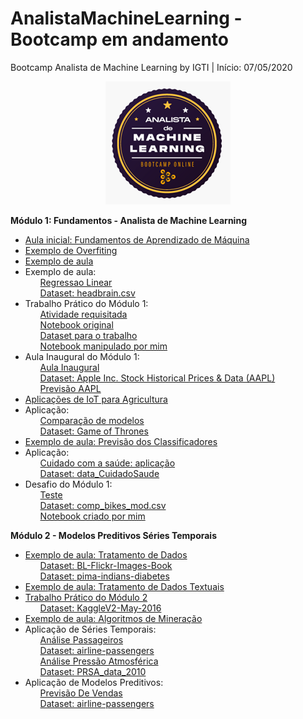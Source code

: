 # AnalistaMachineLearning - Bootcamp em andamento
Bootcamp Analista de Machine Learning by IGTI | Início: 07/05/2020

<p align="center">
  <img src="https://raw.githubusercontent.com/nicolegold/AnalistaMachineLearning/master/LogoBML.png" >
</p>

**Módulo 1: Fundamentos - Analista de Machine Learning**
* [Aula inicial: Fundamentos de Aprendizado de Máquina](https://github.com/nicolegold/AnalistaMachineLearning/blob/master/aula_1_FAM.ipynb)
* [Exemplo de Overfiting](https://github.com/nicolegold/AnalistaMachineLearning/blob/master/overfiting.ipynb)
* [Exemplo de aula](https://github.com/nicolegold/AnalistaMachineLearning/blob/master/cap1fam.ipynb)
* Exemplo de aula:<ol>[Regressao Linear](https://github.com/nicolegold/AnalistaMachineLearning/blob/master/regressao_linear.ipynb)</ol><ol>[Dataset: headbrain.csv](https://github.com/nicolegold/AnalistaMachineLearning/blob/master/headbrain.csv)</ol>
* Trabalho Prático do Módulo 1:<ol>[Atividade requisitada](https://github.com/nicolegold/AnalistaMachineLearning/blob/master/Trabalho%20Pr%C3%A1tico%20-%20M%C3%B3dulo%201%20-%20Bootcamp%20Analista%20de%20Machine%20Learning.pdf)</ol><ol>[Notebook original](https://github.com/nicolegold/AnalistaMachineLearning/blob/master/trabalho_pratico_FAM.ipynb)</ol><ol>[Dataset para o trabalho](https://github.com/nicolegold/AnalistaMachineLearning/blob/master/data_trabalhomod1.csv)</ol><ol>[Notebook manipulado por mim](https://github.com/nicolegold/AnalistaMachineLearning/blob/master/trabalho_pratico_FAM.ipynb)</ol>
* Aula Inaugural do Módulo 1:<ol>[Aula Inaugural](https://github.com/nicolegold/AnalistaMachineLearning/blob/master/aula_inaugural.ipynb)</ol><ol>[Dataset: Apple Inc. Stock Historical Prices & Data (AAPL)](https://github.com/nicolegold/AnalistaMachineLearning/blob/master/AAPL.csv)</ol><ol>[Previsão AAPL](https://github.com/nicolegold/AnalistaMachineLearning/blob/master/AAPL_previsao.csv)</ol>
* [Aplicações de IoT para Agricultura](https://github.com/nicolegold/AnalistaMachineLearning/blob/master/agricultura.py)
* Aplicação: <ol>[Comparação de modelos](https://github.com/nicolegold/AnalistaMachineLearning/blob/master/Comparacaodemodelos.ipynb)</ol><ol>[Dataset: Game of Thrones](https://github.com/nicolegold/AnalistaMachineLearning/blob/master/character-predictions.csv)</ol>
* [Exemplo de aula: Previsão dos Classificadores](https://github.com/nicolegold/AnalistaMachineLearning/blob/master/cap4FAM.ipynb)
* Aplicação: <ol>[Cuidado com a saúde: aplicação](https://github.com/nicolegold/AnalistaMachineLearning/blob/master/cuidadoComsaude.ipynb)</ol><ol>[Dataset: data_CuidadoSaude](https://github.com/nicolegold/AnalistaMachineLearning/blob/master/data_CuidadoSaude.csv)</ol>
* Desafio do Módulo 1:<ol>[Teste](https://github.com/nicolegold/AnalistaMachineLearning/blob/master/testedesafiomodulo1)</ol><ol>[Dataset: comp_bikes_mod.csv](https://github.com/nicolegold/AnalistaMachineLearning/blob/master/comp_bikes_mod.csv)</ol><ol>[Notebook criado por mim](https://github.com/nicolegold/AnalistaMachineLearning/blob/master/Desafio1_FAM.ipynb)</ol>

**Módulo 2 - Modelos Preditivos Séries Temporais**
* [Exemplo de aula: Tratamento de Dados](https://github.com/nicolegold/AnalistaMachineLearning/blob/master/Aplicacoes_cap3.ipynb)<ol>[Dataset: BL-Flickr-Images-Book](https://github.com/nicolegold/AnalistaMachineLearning/blob/master/BL-Flickr-Images-Book.csv)</ol><ol>[Dataset: pima-indians-diabetes](https://github.com/nicolegold/AnalistaMachineLearning/blob/master/pima-indians-diabetes.csv)</ol>
* [Exemplo de aula: Tratamento de Dados Textuais](https://github.com/nicolegold/AnalistaMachineLearning/blob/master/cap3_preparacao_textos.ipynb)
* [Trabalho Prático do Módulo 2](https://github.com/nicolegold/AnalistaMachineLearning/blob/master/TrabalhoPratico2.ipynb)<ol>[Dataset: KaggleV2-May-2016](https://github.com/nicolegold/AnalistaMachineLearning/blob/master/KaggleV2-May-2016.csv)</ol>
* [Exemplo de aula: Algoritmos de Mineração](https://github.com/nicolegold/AnalistaMachineLearning/blob/master/algoritmos_de_mineracao.ipynb)
* Aplicação de Séries Temporais: <ol>[Análise Passageiros](https://github.com/nicolegold/AnalistaMachineLearning/blob/master/analise_passageiros.ipynb)</ol><ol>[Dataset: airline-passengers](https://github.com/nicolegold/AnalistaMachineLearning/blob/master/airline-passengers.csv)</ol><ol>[]()</ol><ol>[Análise Pressão Atmosférica](https://github.com/nicolegold/AnalistaMachineLearning/blob/master/analise_pressao_atmosferica.ipynb)</ol><ol>[Dataset: PRSA_data_2010](https://github.com/nicolegold/AnalistaMachineLearning/blob/master/PRSA_data_2010.1.1-2014.12.31.csv)</ol>
* Aplicação de Modelos Preditivos: <ol>[Previsão De Vendas](https://github.com/nicolegold/AnalistaMachineLearning/blob/master/PrevisaoDeVendas.ipynb)</ol><ol>[Dataset: airline-passengers](https://github.com/nicolegold/AnalistaMachineLearning/blob/master/airline-passengers.csv)</ol>

